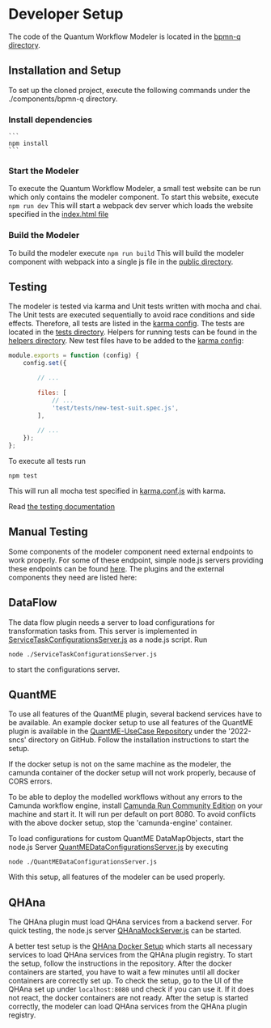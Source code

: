 # Developer Setup
The code of the Quantum Workflow Modeler is located in the [bpmn-q directory](../../components/bpmn-q). 

## Installation and Setup
To set up the cloned project, execute the following
commands under the ./components/bpmn-q directory. 
### Install dependencies
    ```
    npm install
    ```

### Start the Modeler

   To execute the Quantum Workflow Modeler, a small test website can be run which only contains the modeler component.
   To start this website, execute
    ```
    npm run dev
    ```
   This will start a webpack dev server which loads the website specified in the [index.html file](../../components/bpmn-q/public/index.html)

### Build the Modeler

   To build the modeler execute
    ```
    npm run build
    ```
   This will build the modeler component with webpack into a single js file in the [public directory](../../components/bpmn-q/public).

## Testing
The modeler is tested via karma and Unit tests written with mocha and chai. The Unit tests are executed sequentially to avoid 
race conditions and side effects. Therefore, all tests are listed in the [karma config](../../components/bpmn-q/karma.conf.js).
The tests are located in the [tests directory](../../components/bpmn-q/test/tests). Helpers 
for running tests can be found in the [helpers directory](../../components/bpmn-q/test/tests/helpers). New test files have to be 
added to the [karma config](../../components/bpmn-q/karma.conf.js):
```javascript
module.exports = function (config) {
    config.set({

        // ...
        
        files: [
            // ...
            'test/tests/new-test-suit.spec.js',
        ],
        
        // ...
    });
};
```
To execute all tests run
```
npm test 
```

This will run all mocha test specified in [karma.conf.js](../../components/bpmn-q/karma.conf.js) with karma.

Read [the testing documentation](../testing/README.md)

## Manual Testing
Some components of the modeler component need external endpoints to work properly. For some of these endpoint, simple node.js 
servers providing these endpoints can be found [here](../../components/bpmn-q/test/test-setup). The plugins and the 
external components they need are listed here:

## DataFlow
The data flow plugin needs a server to load configurations for transformation tasks from. This server is implemented 
in [ServiceTaskConfigurationsServer.js](../../components/bpmn-q/test/test-setup/ServiceTaskConfigurationsServer.js) as a 
node.js script. Run 
```
node ./ServiceTaskConfigurationsServer.js
```
to start the configurations server.

## QuantME
To use all features of the QuantME plugin, several backend services have to be available. An example docker setup to use 
all features of the QuantME plugin is available in the [QuantME-UseCase Repository](https://github.com/UST-QuAntiL/QuantME-UseCases/tree/master/2022-sncs) 
under the '2022-sncs' directory on GitHub. Follow the installation instructions to start the setup. 

If the docker setup 
is not on the same machine as the modeler, the camunda container of the docker setup will not work properly, because of 
CORS errors.

To be able to deploy the modelled workflows without any errors to the Camunda workflow engine, install [Camunda Run Community Edition](https://camunda.com/download/) 
on your machine and start it. It will run per default on port 8080. To avoid conflicts with the above docker setup, stop 
the 'camunda-engine' container.

To load configurations for custom QuantME DataMapObjects, start the node.js Server [QuantMEDataConfigurationsServer.js](../../components/bpmn-q/test/test-setup/QuantMEDataConfigurationsServer.js)
by executing
```
node ./QuantMEDataConfigurationsServer.js
```

With this setup, all features of the modeler can be used properly.

## QHAna
The QHAna plugin must load QHAna services from a backend server. For quick testing, the node.js server [QHAnaMockServer.js](../../components/bpmn-q/test/test-setup/QHAnaMockServer.js)
can be started. 

A better test setup is the [QHAna Docker Setup](https://github.com/UST-QuAntiL/qhana-docker) which starts all necessary services
to load QHAna services from the QHAna plugin registry. To start the setup, follow the instructions in the repository. After 
the docker containers are started, you have to wait a few minutes until all docker containers are correctly set up. To check the setup,
go to the UI of the QHAna set up under ```localhost:8080``` und check if you can use it. If it does not react, the docker
containers are not ready. After the setup is started correctly, the modeler can load QHAna services from the QHAna plugin
registry.